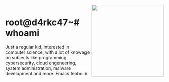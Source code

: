 <img align='right' src="https://media.tenor.com/qxFvRgBwjV0AAAAM/ruin-game.gif" width="230">

# root@d4rkc47~# whoami
Just a regular kid, interested in computer science, with a lot of knowage on subjects like programming, cybersecurity, cloud engeneering, system administration, malware development and more. Emacs fenboiiii
